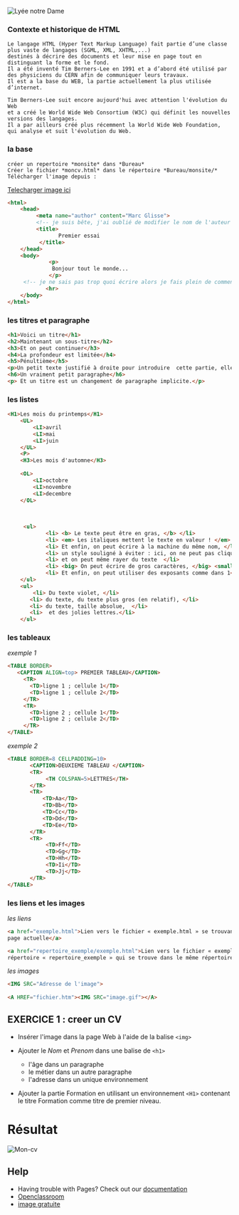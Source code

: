 

![Lyée notre Dame](http://www.lyceenotre-dame72.fr/local/cache-vignettes/L200xH135/siteon0-edfa2.jpg)
### Contexte et historique de HTML
    Le langage HTML (Hyper Text Markup Language) fait partie d’une classe plus vaste de langages (SGML, XML, XHTML,...)
    destinés à décrire des documents et leur mise en page tout en distinguant la forme et le fond.
    Il a été inventé Tim Berners-Lee en 1991 et a d’abord été utilisé par des physiciens du CERN afin de communiquer leurs travaux.
    Il est a la base du WEB, la partie actuellement la plus utilisée d’internet.

    Tim Berners-Lee suit encore aujourd'hui avec attention l'évolution du Web 
    et a créé le World Wide Web Consortium (W3C) qui définit les nouvelles versions des langages.
    Il a par ailleurs créé plus récemment la World Wide Web Foundation, qui analyse et suit l'évolution du Web.


### la base

    créer un repertoire *monsite* dans *Bureau*
    Créer le fichier *moncv.html* dans le répertoire *Bureau/monsite/*
    Télécharger l'image depuis :
 [Telecharger image ici ](https://raw.githubusercontent.com/Nounem/NSI/master/photo.png) 

```html
<html>
    <head>
         <meta name="author" content="Marc Glisse">
         <!-- je suis bête, j'ai oublié de modifier le nom de l'auteur -->
         <title>
                Premier essai
          </title>
    </head>
    <body>
             <p>
              Bonjour tout le monde...
             </p>
     <!-- je ne sais pas trop quoi écrire alors je fais plein de commentaires qui ne vont pas s'afficher -->
            <hr>
    </body>
</html>
````

### les titres et paragraphe


 ```html
<h1>Voici un titre</h1>  
<h2>Maintenant un sous-titre</h2>  
<h3>Et on peut continuer</h3>  
<h4>La profondeur est limitée</h4> 
<h5>Pénultième</h5>  
<p>Un petit texte justifié à droite pour introduire  cette partie, elle le mérite bien, et puis il serait dommage de se  priver. </p> 
<h6>Un vraiment petit paragraphe</h6>  
<p> Et un titre est un changement de paragraphe implicite.</p> 

````

### les listes

```html 
<H1>Les mois du printemps</H1>
    <UL>
        <LI>avril
        <LI>mai
        <LI>juin
    </UL>
    <P>
    <H3>Les mois d'automne</H3>
        
    <OL>
        <LI>octobre
        <LI>novembre
        <LI>decembre
    </OL>
            
            
            
     <ul>   
            <li> <b> Le texte peut être en gras, </b> </li> 
            <li> <em> Les italiques mettent le texte en valeur ! </em> </li>   
            <li> Et enfin, on peut écrire à la machine du même nom, </li>     
            <li> un style souligné à éviter : ici, on ne peut pas cliquer,</li>   
            <li> et on peut même rayer du texte  </li>  
            <li> <big> On peut écrire de gros caractères, </big> <small> ou de petits </small> </li>     
            <li> Et enfin, on peut utiliser des exposants comme dans 1<sup>er</sup> ou des indices, u<sub>n+1</sub> = u<sub>n</sub>+1                </li>   
    </ul>  
    <ul>   
        <li> Du texte violet, </li>  
       <li> du texte, du texte plus gros (en relatif), </li>   
       <li> du texte, taille absolue,  </li>     
       <li>  et des jolies lettres.</li>  
    </ul>  
````

 ### les tableaux
  
  
  



 *exemple 1*
  ```html 
<TABLE BORDER>
     <CAPTION ALIGN=top> PREMIER TABLEAU</CAPTION>
       <TR>
         <TD>ligne 1 ; cellule 1</TD>
         <TD>ligne 1 ; cellule 2</TD>
       </TR>
       <TR>
         <TD>ligne 2 ; cellule 1</TD>
         <TD>ligne 2 ; cellule 2</TD>
       </TR>
 </TABLE>
 
````
 *exemple 2*
 
  ```html
 <TABLE BORDER=8 CELLPADDING=10>
         <CAPTION>DEUXIEME TABLEAU </CAPTION>
         <TR>
              <TH COLSPAN=5>LETTRES</TH>
         </TR>
         <TR>
             <TD>Aa</TD>
             <TD>Bb</TD>
             <TD>Cc</TD>
             <TD>Dd</TD>
             <TD>Ee</TD>
         </TR>
         <TR>
              <TD>Ff</TD>
              <TD>Gg</TD>
              <TD>Hh</TD>
              <TD>Ii</TD>
              <TD>Jj</TD>
         </TR>
 </TABLE>
 

````



### les liens et les images



*les liens*
```html
<a href="exemple.html">Lien vers le fichier « exemple.html » se trouvant dans le même répertoire que la
page actuelle</a>

<a href="repertoire_exemple/exemple.html">Lien vers le fichier « exemple.html » se trouvant dans le
répertoire « repertoire_exemple » qui se trouve dans le même répertoire que la page actuelle</a>
````
*les images*
```html
<IMG SRC="Adresse de l'image"> 
    
<A HREF="fichier.htm"><IMG SRC="image.gif"></A>

````



## EXERCICE 1 : creer un CV

* Insérer l'image dans la page Web à l'aide de la balise `<img>`

* Ajouter le *Nom* et *Prenom* dans une balise de `<h1>`
   * l'âge dans un paragraphe 
   * le métier dans un autre paragraphe
   * l'adresse dans un unique environnement
* Ajouter la partie Formation en utilisant un environnement `<H1>` contenant le titre Formation comme titre de premier niveau.

# Résultat


![Mon-cv](https://raw.githubusercontent.com/Nounem/NSI/master/cv.PNG)

## Help

* Having trouble with Pages? Check out our [documentation](http://www.lyceenotre-dame72.fr/local/cache-gd2/67168535ab900a80834ab76344a73b3d.jpg) 
* [Openclassroom](https://openclassrooms.com/fr/)
* [image gratuite](https://pixabay.com/fr/photos/search/einstein/?min_width=16&min_height=16)
